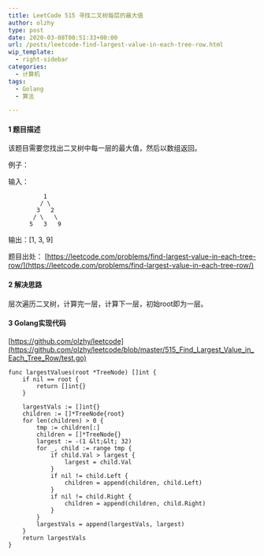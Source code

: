 ```yaml
---
title: LeetCode 515 寻找二叉树每层的最大值
author: olzhy
type: post
date: 2020-03-08T00:51:33+00:00
url: /posts/leetcode-find-largest-value-in-each-tree-row.html
wip_template:
  - right-sidebar
categories:
  - 计算机
tags:
  - Golang
  - 算法

---
```

#### 1 题目描述
该题目需要您找出二叉树中每一层的最大值，然后以数组返回。

例子：

输入：

```
          1
         / \
        3   2
       / \   \  
      5   3   9 
```
输出：[1, 3, 9]

题目出处：
[https://leetcode.com/problems/find-largest-value-in-each-tree-row/](https://leetcode.com/problems/find-largest-value-in-each-tree-row/)

#### 2 解决思路
层次遍历二叉树，计算完一层，计算下一层，初始root即为一层。

#### 3 Golang实现代码
[https://github.com/olzhy/leetcode](https://github.com/olzhy/leetcode/blob/master/515_Find_Largest_Value_in_Each_Tree_Row/test.go)

```Golang
func largestValues(root *TreeNode) []int {
	if nil == root {
		return []int{}
	}

	largestVals := []int{}
	children := []*TreeNode{root}
	for len(children) > 0 {
		tmp := children[:]
		children = []*TreeNode{}
		largest := -(1 &lt;&lt; 32)
		for _, child := range tmp {
			if child.Val > largest {
				largest = child.Val
			}
			if nil != child.Left {
				children = append(children, child.Left)
			}
			if nil != child.Right {
				children = append(children, child.Right)
			}
		}
		largestVals = append(largestVals, largest)
	}
	return largestVals
}
```
